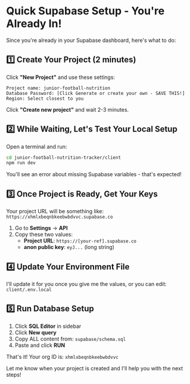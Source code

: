 # Quick Supabase Setup - You're Already In!

Since you're already in your Supabase dashboard, here's what to do:

## 1️⃣ Create Your Project (2 minutes)

Click **"New Project"** and use these settings:
```
Project name: junior-football-nutrition
Database Password: [Click Generate or create your own - SAVE THIS!]
Region: Select closest to you
```
Click **"Create new project"** and wait 2-3 minutes.

## 2️⃣ While Waiting, Let's Test Your Local Setup

Open a terminal and run:
```bash
cd junior-football-nutrition-tracker/client
npm run dev
```

You'll see an error about missing Supabase variables - that's expected!

## 3️⃣ Once Project is Ready, Get Your Keys

Your project URL will be something like:
`https://xhmlxbeqnbkeebwbdvvc.supabase.co`

1. Go to **Settings** → **API**
2. Copy these two values:
   - **Project URL**: `https://[your-ref].supabase.co`
   - **anon public key**: `eyJ...` (long string)

## 4️⃣ Update Your Environment File

I'll update it for you once you give me the values, or you can edit:
`client/.env.local`

## 5️⃣ Run Database Setup

1. Click **SQL Editor** in sidebar
2. Click **New query**
3. Copy ALL content from: `supabase/schema.sql`
4. Paste and click **RUN**

That's it! Your org ID is: `xhmlxbeqnbkeebwbdvvc`

Let me know when your project is created and I'll help you with the next steps!